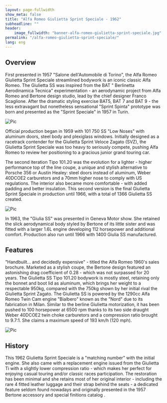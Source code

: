 ```yaml
---
layout: page-fullwidth
show_meta: false
title: "Alfa Romeo Giulietta Sprint Speciale - 1962"
subheadline: ""
header:
    image_fullwidth: "banner-alfa-romeo-giulietta-sprint-speciale.jpg"
permalink: "/alfa-romeo-giulietta-sprint-speciale/"
lang: eng
---
```


## Overview

First presented in 1957 "Salone dell'Automobile di Torino", the Alfa Romeo Giulietta Sprint Speciale streamlined bodywork is an iconic classic Alfa Romeo. The Giulietta SS was inspired from the BAT " Berlinetta Aerodinamica Tecnica" experimentation - an aerodynamic project from Alfa Romeo and Bertone design studio, lead by the chief designer Franco Scaglione. After the dramatic styling exercise BAT5, BAT 7 and BAT 9 - the less extravagant but nonetheless sensational "Sprint Spinta" prototype was born and presented as the "Sprint Speciale" in 1957 in Turin.

![Pic](/images/p-alfa-romeo-giulietta-sprint-speciale/alfa-romeo-giulieta-sprint-speciale-1.jpg)

Official production began in 1959 with 101 750 SS "Low Noses" with aluminum doors, steel body and plexiglass windows. Initially designed as a racetrack contender for the Giulietta Sprint Veloce Zagato (SVZ), the Giulietta Sprint Speciale was too heavy to seriously compete, pushing Alfa Romeo to review her positioning to a gracious junior grand touring car.

The second iteration Tipo 101.20 was the evolution for a lighter - higher performance top of the line coupe, a unique and stylish alternative to Porsche 356 or Austin Healey: steel doors instead of aluminum, Weber 40DCOE2 carburetors and a 70mm higher nose to comply with US regulations. The interior also became more comfortable - with added padding and better insulation. This second version is the final Giulietta Sprint Speciale in production until 1966, with a total of 1366 Giulietta SS created.

![Pic](/images/p-alfa-romeo-giulietta-sprint-speciale/alfa-romeo-giulieta-sprint-speciale-2.jpg)

In 1963, the "Giulia SS" was presented in Geneva Motor show. She retained the slick aerodynamical body styled by Bertone of its little sister and was fitted with a larger 1.6L engine developing 112 horsepower and additional comfort. Production also run until 1966 with 1400 Giulia SS manufactured.

## Features

"Handbuilt… and decidedly expensive" - titled the Alfa Romeo 1960's sales brochure. Marketed as a stylish coupe, the Bertone design featured an astonishing drag coefficient of 0.28 - which was not surpassed for 20 years. The Giulietta SS Tipo 101.20 bodywork is mostly steel, retaining only the bonnet and boot lid as aluminum, which brings her weight to a respectable 950kg, compared with the 750kg shown by her initial rival the Giulietta Sprint Zagato.
The Giulietta SS is powered by the 1290cc Alfa Romeo Twin Cam engine "Bialbero" known as the "Nord" due to its fabrication in Milan. Similar to the berline Giulietta motorization, it has been pushed to 100 horsepower at 6500 rpm thanks to its two side draught Weber 40DCOE2 twin choke carburetors and a compression ratio brought to 9.7:1. She claims a maximum speed of 193 km/h (120 mph).

![Pic](/images/p-alfa-romeo-giulietta-sprint-speciale/alfa-romeo-giulieta-sprint-speciale-0.jpg)

## History
This 1962 Giulietta Sprint Speciale is a "matching number" with the initial engine. She also came with a replacement engine issued from the Giulietta Ti with a slightly lower compression ratio - which makes her perfect for enjoying casual touring and/or  classic races participation.
The restoration has been minimal and she retains most of her original interior - including the rare 4 fitted leather luggage and their strap behind the seats - a dedicated feature seldom found nowadays and originally presented in the 1957 Bertone accessory and special finitions catalog .

